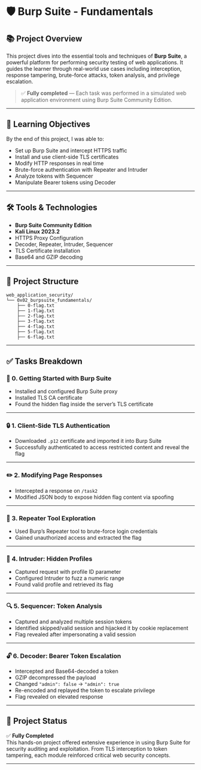 # 🛡️ Burp Suite - Fundamentals

## 📚 Project Overview

This project dives into the essential tools and techniques of **Burp Suite**, a powerful platform for performing security testing of web applications. It guides the learner through real-world use cases including interception, response tampering, brute-force attacks, token analysis, and privilege escalation.

> ✅ **Fully completed** — Each task was performed in a simulated web application environment using Burp Suite Community Edition.

---

## 🎯 Learning Objectives

By the end of this project, I was able to:

- Set up Burp Suite and intercept HTTPS traffic
- Install and use client-side TLS certificates
- Modify HTTP responses in real time
- Brute-force authentication with Repeater and Intruder
- Analyze tokens with Sequencer
- Manipulate Bearer tokens using Decoder

---

## 🛠️ Tools & Technologies

- **Burp Suite Community Edition**
- **Kali Linux 2023.2**
- HTTPS Proxy Configuration
- Decoder, Repeater, Intruder, Sequencer
- TLS Certificate installation
- Base64 and GZIP decoding

---

## 📁 Project Structure

```
web_application_security/
└── 0x02_burpsuite_fundamentals/
    ├── 0-flag.txt
    ├── 1-flag.txt
    ├── 2-flag.txt
    ├── 3-flag.txt
    ├── 4-flag.txt
    ├── 5-flag.txt
    ├── 6-flag.txt
```

---

## ✅ Tasks Breakdown

### 🔧 0. Getting Started with Burp Suite
- Installed and configured Burp Suite proxy
- Installed TLS CA certificate
- Found the hidden flag inside the server’s TLS certificate

---

### 🔒 1. Client-Side TLS Authentication
- Downloaded `.p12` certificate and imported it into Burp Suite
- Successfully authenticated to access restricted content and reveal the flag

---

### ✏️ 2. Modifying Page Responses
- Intercepted a response on `/task2`
- Modified JSON body to expose hidden flag content via spoofing

---

### 🔁 3. Repeater Tool Exploration
- Used Burp’s Repeater tool to brute-force login credentials
- Gained unauthorized access and extracted the flag

---

### 🔫 4. Intruder: Hidden Profiles
- Captured request with profile ID parameter
- Configured Intruder to fuzz a numeric range
- Found valid profile and retrieved its flag

---

### 🔍 5. Sequencer: Token Analysis
- Captured and analyzed multiple session tokens
- Identified skipped/valid session and hijacked it by cookie replacement
- Flag revealed after impersonating a valid session

---

### 🔓 6. Decoder: Bearer Token Escalation
- Intercepted and Base64-decoded a token
- GZIP decompressed the payload
- Changed `"admin": false` → `"admin": true`
- Re-encoded and replayed the token to escalate privilege
- Flag revealed on elevated response

---

## 🚀 Project Status

✅ **Fully Completed**  
This hands-on project offered extensive experience in using Burp Suite for security auditing and exploitation. From TLS interception to token tampering, each module reinforced critical web security concepts.

---
